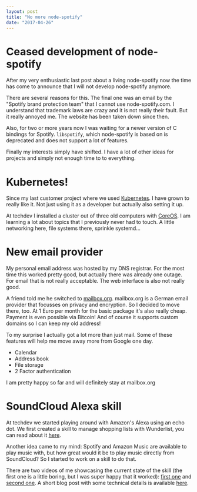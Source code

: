 ```yaml
---
layout: post
title: "No more node-spotify"
date: "2017-04-26"
---
```

# Ceased development of node-spotify
After my very enthusiastic last post about a living node-spotify now the time has come to
announce that I will not develop node-spotify anymore.

There are several reasons for this. The final one was an email by the "Spotify brand protection team"
that I cannot use node-spotify.com. I understand that trademark laws are crazy and it is not really
their fault. But it really annoyed me. The website has been taken down since then.

Also, for two or more years now I was waiting for a newer version of C bindings for Spotify. `libspotify`, which node-spotify is based on is deprecated and does not support a lot of features.

Finally my interests simply have shifted. I have a lot of other ideas for projects and simply not enough time to to everything.

# Kubernetes!
Since my last customer project where we used [Kubernetes](https://kubernetes.io/). I have grown to really like it. Not just using it as a developer but actually also setting it up.

At techdev I installed a cluster out of three old computers with [CoreOS](https://coreos.com/). I am learning a lot about topics that I previously never had to touch. A little networking here, file systems there, sprinkle systemd...

# New email provider
My personal email address was hosted by my DNS registrar. For the most time this worked pretty good, but actually there was already one outage. For email that is not really acceptable. The web interface is also not really good.

A friend told me he switched to [mailbox.org](https://mailbox.org). mailbox.org is a German email provider that focusses on privacy and encryption. So I decided to move there, too. At 1 Euro per month for the basic package it's also really cheap. Payment is even possible via Bitcoin! And of course it supports custom domains so I can keep my old address!

To my surprise I actually got a lot more than just mail. Some of these features will help me move away more from Google one day.

* Calendar
* Address book
* File storage
* 2 Factor authentication

I am pretty happy so far and will definitely stay at mailbox.org

# SoundCloud Alexa skill
At techdev we started playing around with Amazon's Alexa using an echo dot. We first created a skill to manage shopping lists with Wunderlist, you can read about it [here](https://techdev.de/we-just-published-an-alexa-skill-for-wunderlist/).

Another idea came to my mind: Spotify and Amazon Music are available to play music with, but how great would it be to play music directly from SoundCloud? So I started to work on a skill to do that.

There are two videos of me showcasing the current state of the skill (the first one is a little boring, but I was super happy that it worked): [first one](https://www.youtube.com/watch?v=ddQGn98mbjU) and [second one](https://www.youtube.com/watch?v=ddQGn98mbjU). A short blog post with some technical details is available [here](https://techdev.de/soundcloud-for-alexa-getting-started-with-an-audio-playing-skill/).
